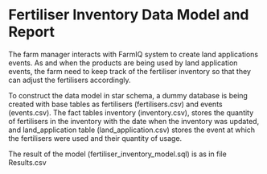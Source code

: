# Fertiliser Inventory Data Model and Report

The farm manager interacts with FarmIQ system to create land applications events. As and when the products are being used by land application events, the farm need to keep track of the fertiliser inventory so that they can adjust the fertilisers accordingly.

To construct the data model in star schema, a dummy database is being created with base tables as fertilisers (fertilisers.csv) and events (events.csv). The fact tables inventory (inventory.csv), stores the quantity of fertilisers in the inventory with the date when the inventory was updated, and land_application table (land_application.csv) stores the event at which the fertilisers were used and their quantity of usage.

The result of the model (fertiliser_inventory_model.sql) is as in file Results.csv
